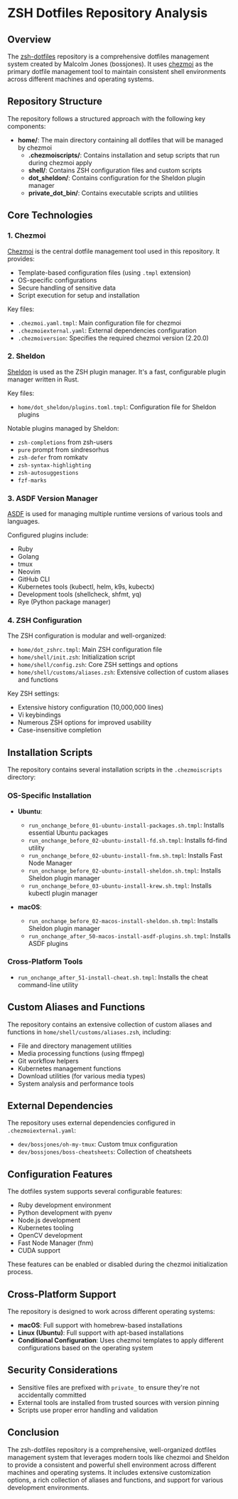 # ZSH Dotfiles Repository Analysis

## Overview

The [zsh-dotfiles](https://github.com/bossjones/zsh-dotfiles) repository is a comprehensive dotfiles management system created by Malcolm Jones (bossjones). It uses [chezmoi](https://www.chezmoi.io/) as the primary dotfile management tool to maintain consistent shell environments across different machines and operating systems.

## Repository Structure

The repository follows a structured approach with the following key components:

- **home/**: The main directory containing all dotfiles that will be managed by chezmoi
  - **.chezmoiscripts/**: Contains installation and setup scripts that run during chezmoi apply
  - **shell/**: Contains ZSH configuration files and custom scripts
  - **dot_sheldon/**: Contains configuration for the Sheldon plugin manager
  - **private_dot_bin/**: Contains executable scripts and utilities

## Core Technologies

### 1. Chezmoi

[Chezmoi](https://www.chezmoi.io/) is the central dotfile management tool used in this repository. It provides:

- Template-based configuration files (using `.tmpl` extension)
- OS-specific configurations
- Secure handling of sensitive data
- Script execution for setup and installation

Key files:
- `.chezmoi.yaml.tmpl`: Main configuration file for chezmoi
- `.chezmoiexternal.yaml`: External dependencies configuration
- `.chezmoiversion`: Specifies the required chezmoi version (2.20.0)

### 2. Sheldon

[Sheldon](https://github.com/rossmacarthur/sheldon) is used as the ZSH plugin manager. It's a fast, configurable plugin manager written in Rust.

Key files:
- `home/dot_sheldon/plugins.toml.tmpl`: Configuration file for Sheldon plugins

Notable plugins managed by Sheldon:
- `zsh-completions` from zsh-users
- `pure` prompt from sindresorhus
- `zsh-defer` from romkatv
- `zsh-syntax-highlighting`
- `zsh-autosuggestions`
- `fzf-marks`

### 3. ASDF Version Manager

[ASDF](https://asdf-vm.com/) is used for managing multiple runtime versions of various tools and languages.

Configured plugins include:
- Ruby
- Golang
- tmux
- Neovim
- GitHub CLI
- Kubernetes tools (kubectl, helm, k9s, kubectx)
- Development tools (shellcheck, shfmt, yq)
- Rye (Python package manager)

### 4. ZSH Configuration

The ZSH configuration is modular and well-organized:

- `home/dot_zshrc.tmpl`: Main ZSH configuration file
- `home/shell/init.zsh`: Initialization script
- `home/shell/config.zsh`: Core ZSH settings and options
- `home/shell/customs/aliases.zsh`: Extensive collection of custom aliases and functions

Key ZSH settings:
- Extensive history configuration (10,000,000 lines)
- Vi keybindings
- Numerous ZSH options for improved usability
- Case-insensitive completion

## Installation Scripts

The repository contains several installation scripts in the `.chezmoiscripts` directory:

### OS-Specific Installation

- **Ubuntu**:
  - `run_onchange_before_01-ubuntu-install-packages.sh.tmpl`: Installs essential Ubuntu packages
  - `run_onchange_before_02-ubuntu-install-fd.sh.tmpl`: Installs fd-find utility
  - `run_onchange_before_02-ubuntu-install-fnm.sh.tmpl`: Installs Fast Node Manager
  - `run_onchange_before_02-ubuntu-install-sheldon.sh.tmpl`: Installs Sheldon plugin manager
  - `run_onchange_before_03-ubuntu-install-krew.sh.tmpl`: Installs kubectl plugin manager

- **macOS**:
  - `run_onchange_before_02-macos-install-sheldon.sh.tmpl`: Installs Sheldon plugin manager
  - `run_onchange_after_50-macos-install-asdf-plugins.sh.tmpl`: Installs ASDF plugins

### Cross-Platform Tools

- `run_onchange_after_51-install-cheat.sh.tmpl`: Installs the cheat command-line utility

## Custom Aliases and Functions

The repository contains an extensive collection of custom aliases and functions in `home/shell/customs/aliases.zsh`, including:

- File and directory management utilities
- Media processing functions (using ffmpeg)
- Git workflow helpers
- Kubernetes management functions
- Download utilities (for various media types)
- System analysis and performance tools

## External Dependencies

The repository uses external dependencies configured in `.chezmoiexternal.yaml`:

- `dev/bossjones/oh-my-tmux`: Custom tmux configuration
- `dev/bossjones/boss-cheatsheets`: Collection of cheatsheets

## Configuration Features

The dotfiles system supports several configurable features:

- Ruby development environment
- Python development with pyenv
- Node.js development
- Kubernetes tooling
- OpenCV development
- Fast Node Manager (fnm)
- CUDA support

These features can be enabled or disabled during the chezmoi initialization process.

## Cross-Platform Support

The repository is designed to work across different operating systems:

- **macOS**: Full support with homebrew-based installations
- **Linux (Ubuntu)**: Full support with apt-based installations
- **Conditional Configuration**: Uses chezmoi templates to apply different configurations based on the operating system

## Security Considerations

- Sensitive files are prefixed with `private_` to ensure they're not accidentally committed
- External tools are installed from trusted sources with version pinning
- Scripts use proper error handling and validation

## Conclusion

The zsh-dotfiles repository is a comprehensive, well-organized dotfiles management system that leverages modern tools like chezmoi and Sheldon to provide a consistent and powerful shell environment across different machines and operating systems. It includes extensive customization options, a rich collection of aliases and functions, and support for various development environments.
